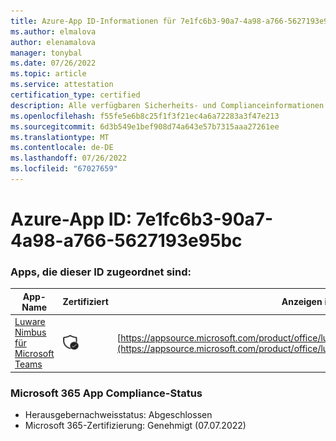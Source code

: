 ```yaml
---
title: Azure-App ID-Informationen für 7e1fc6b3-90a7-4a98-a766-5627193e95bc
ms.author: elmalova
author: elenamalova
manager: tonybal
ms.date: 07/26/2022
ms.topic: article
ms.service: attestation
certification_type: certified
description: Alle verfügbaren Sicherheits- und Complianceinformationen für 7e1fc6b3-90a7-4a98-a766-5627193e95bc.
ms.openlocfilehash: f55fe5e6b8c25f1f3f21ec4a6a72283a3f47e213
ms.sourcegitcommit: 6d3b549e1bef908d74a643e57b7315aaa27261ee
ms.translationtype: MT
ms.contentlocale: de-DE
ms.lasthandoff: 07/26/2022
ms.locfileid: "67027659"
---
```

# <a name="azure-app-id-7e1fc6b3-90a7-4a98-a766-5627193e95bc"></a>Azure-App ID: 7e1fc6b3-90a7-4a98-a766-5627193e95bc


### <a name="apps-associated-with-this-id"></a>Apps, die dieser ID zugeordnet sind:
| **App-Name** | **Zertifiziert** | **Anzeigen in AppSource** |
|--------------|---------------|-----------------------|
| [Luware Nimbus für Microsoft Teams](../forward/luwareagzurich.advanced_routing_azure_marketplace.md) | <img alt="Certified application badge" src="../media/certified-badge.png" height="25" width="25" /> | [https://appsource.microsoft.com/product/office/luwareagzurich.advanced_routing_azure_marketplace](https://appsource.microsoft.com/product/office/luwareagzurich.advanced_routing_azure_marketplace) |

### <a name="microsoft-365-app-compliance-status"></a>Microsoft 365 App Compliance-Status
- Herausgebernachweisstatus: Abgeschlossen
- Microsoft 365-Zertifizierung: Genehmigt (07.07.2022)
